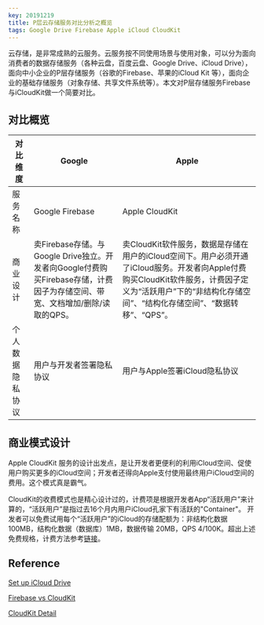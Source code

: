 ```yaml
---
key: 20191219
title: P层云存储服务对比分析之概览
tags: Google Drive Firebase Apple iCloud CloudKit
---
```


云存储，是非常成熟的云服务。云服务按不同使用场景与使用对象，可以分为面向消费者的数据存储服务（各种云盘，百度云盘、Google Drive、iCloud Drive），面向中小企业的P层存储服务（谷歌的Firebase、苹果的iCloud Kit 等），面向企业的基础存储服务（对象存储、共享文件系统等）。本文对P层存储服务Firebase与iCloudKit做一个简要对比。<!--more-->

## 对比概览

| 对比维度 | Google | Apple|
| ------- | ------ | ---- |
| 服务名称 | Google Firebase | Apple CloudKit |
| 商业设计 | 卖Firebase存储。与Google Drive独立。开发者向Google付费购买Firebase存储，计费因子为存储空间、带宽、文档增加/删除/读取的QPS。 | 卖CloudKit软件服务，数据是存储在用户的iCloud空间下。用户必须开通了iCloud服务。开发者向Apple付费购买CloudKit软件服务，计费因子定义为“活跃用户”下的“非结构化存储空间”、“结构化存储空间”、“数据转移”、“QPS”。|
| 个人数据隐私协议 | 用户与开发者签署隐私协议 | 用户与Apple签署iCloud隐私协议 |

## 商业模式设计

Apple CloudKit 服务的设计出发点，是让开发者更便利的利用iCloud空间、促使用户购买更多的iCloud空间；开发者还得向Apple支付使用最终用户iCloud空间的费用。这个模式真是霸气。

CloudKit的收费模式也是精心设计过的，计费项是根据开发者App“活跃用户”来计算的，“活跃用户”是指过去16个月内用户iCloud孔家下有活跃的"Container"。 开发者可以免费试用每个“活跃用户”的iCloud的存储配额为：非结构化数据 100MB，结构化数据（数据库）1MB，数据传输 20MB，QPS 4/100K。超出上述免费规格，计费方法参考[链接](	https://developer.apple.com/icloud/cloudkit/)。

## Reference

[Set up iCloud Drive](https://support.apple.com/en-us/HT204025)

[Firebase vs CloudKit](https://medium.com/the-lair/firebase-vs-cloudkit-1b2fcaef2d2a)

[CloudKit Detail](https://www.vldb.org/pvldb/vol11/p540-shraer.pdf)
